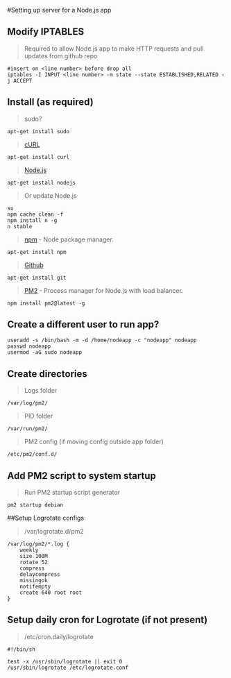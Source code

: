 #Setting up server for a Node.js app

## Modify IPTABLES

>Required to allow Node.js app to make HTTP requests and pull updates from github repo

    #insert on <line number> before drop all
    iptables -I INPUT <line number> -m state --state ESTABLISHED,RELATED -j ACCEPT

## Install (as required)
> sudo?

	apt-get install sudo

> [cURL](http://curl.haxx.se/)

	apt-get install curl

> [Node.js](http://nodejs.org/)

	apt-get install nodejs

> Or update Node.js

	su
	npm cache clean -f
	npm install n -g
	n stable

> [npm](https://www.npmjs.org/) - Node package manager.

	apt-get install npm

> [Github](https://github.com)

	apt-get install git

> [PM2](https://github.com/Unitech/pm2) - Process manager for Node.js with load balancer.

	npm install pm2@latest -g

## Create a different user to run app?
	useradd -s /bin/bash -m -d /home/nodeapp -c "nodeapp" nodeapp
	passwd nodeapp
	usermod -aG sudo nodeapp	

## Create directories

>Logs folder

	/var/log/pm2/

>PID folder

	/var/run/pm2/

> PM2 config (if moving config outside app folder)

	/etc/pm2/conf.d/

## Add PM2 script to system startup

>Run PM2 startup script generator

	pm2 startup debian

##Setup Logrotate configs

>/var/logrotate.d/pm2

    /var/log/pm2/*.log {
		weekly
		size 100M
		rotate 52
		compress
		delaycompress
		missingok
		notifempty
		create 640 root root
    }

## Setup daily cron for Logrotate (if not present)

>/etc/cron.daily/logrotate

    #!/bin/sh

    test -x /usr/sbin/logrotate || exit 0
    /usr/sbin/logrotate /etc/logrotate.conf
